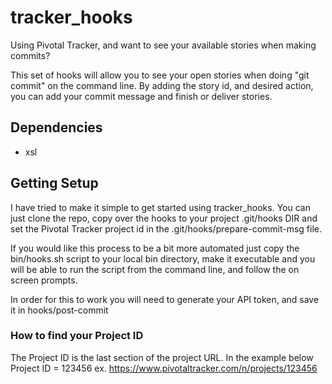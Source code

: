 tracker_hooks
=============

Using Pivotal Tracker, and want to see your available stories when making commits?

This set of hooks will allow you to see your open stories when doing "git commit" on the command line.
By adding the story id, and desired action, you can add your commit message and finish or deliver stories.

Dependencies
------------
- xsl

Getting Setup
-------------
I have tried to make it simple to get started using tracker_hooks.  You can just clone the repo, copy over the hooks to
your project .git/hooks DIR and set the Pivotal Tracker project id in the .git/hooks/prepare-commit-msg file.

If you would like this process to be a bit more automated just copy the bin/hooks.sh script to your local bin directory,
make it executable and you will be able to run the script from the command line, and follow the on screen prompts.

In order for this to work you will need to generate your API token, and save it in hooks/post-commit

### How to find your Project ID ###
The Project ID is the last section of the project URL.  In the example below Project ID = 123456
ex. https://www.pivotaltracker.com/n/projects/123456